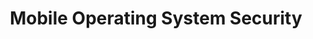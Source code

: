 ---
title: Mobile Operating System Security
layout: questions
parent: Questions
grand_parent: CompTIA A+ 220-1102 (Core 2)
permalink: /education/comptia/a-plus/core-two/questions/mobile-os-system-security/
has_children: false
questions:
    - question: "What two types of biometric authentication mechanism are supported on smartphones?"
      answer: "Fingerprint recognition and facial recognition."
    - question: "True or false? Updates are not necessary for iOS devices because the OS is closed source."
      answer: "False. Closed source just means that the vendor controls development of the OS. It is still subject to updates to fix problems and introduce new features."
    - question: "A company wants to minimize the number of devices and mobile OS versions that it must support but allow use of a device by employees for personal email and social networking. What mobile deployment model is the best fit for these requirements?"
      answer: "Corporate owned, personally enabled (COPE) will allow standardization to a single device and OS. As the requirement does not specify a single device and OS, choose your own device (CYOD) would also fit."
    - question: "The marketing department has refitted a kitchen area and provisioned several smart appliances for employee use. Should the IT department have been consulted first?"
      answer: "Yes. Uncontrolled deployment of network-enabled devices is referred as shadow IT. The devices could increase the network attack surface and expose it to vulnerabilities. The devices must be deployed in a secure configuration and monitored for security advisories and updates."
---